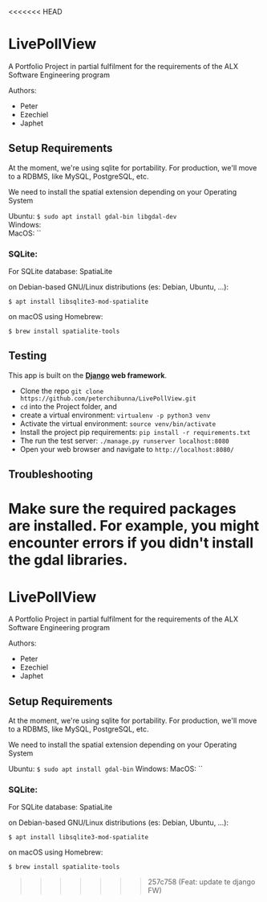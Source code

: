 <<<<<<< HEAD
# LivePollView
A Portfolio Project in partial fulfilment for the requirements of the ALX Software Engineering program

Authors:
- Peter
- Ezechiel
- Japhet


## Setup Requirements
At the moment, we're using sqlite for portability. For production, we'll move to a RDBMS, like
MySQL, PostgreSQL, etc.

We need to install the spatial extension depending on your Operating System

Ubuntu: `$ sudo apt install gdal-bin libgdal-dev`<br>
Windows: <br>
MacOS: ``<br>
### SQLite:
For SQLite database: SpatiaLite

on Debian-based GNU/Linux distributions (es: Debian, Ubuntu, …):

`$ apt install libsqlite3-mod-spatialite`

on macOS using Homebrew:

`$ brew install spatialite-tools`


## Testing
This app is built on the **[Django](htttps://www.djangoproject.com) web framework**.

- Clone the repo `git clone https://github.com/peterchibunna/LivePollView.git`
- `cd` into the Project folder, and
- create a virtual environment: `virtualenv -p python3 venv`
- Activate the virtual environment: `source venv/bin/activate`
- Install the project pip requirements: `pip install -r requirements.txt`
- The run the test server: `./manage.py runserver localhost:8080`
- Open your web browser and navigate to `http://localhost:8080/`

## Troubleshooting

Make sure the required packages are installed. For example, you might encounter errors
if you didn't install the gdal libraries.
=======
# LivePollView
A Portfolio Project in partial fulfilment for the requirements of the ALX Software Engineering program

Authors:
- Peter
- Ezechiel
- Japhet


## Setup Requirements
At the moment, we're using sqlite for portability. For production, we'll move to a RDBMS, like
MySQL, PostgreSQL, etc.

We need to install the spatial extension depending on your Operating System

Ubuntu: `$ sudo apt install gdal-bin`
Windows: 
MacOS: ``
### SQLite:
For SQLite database: SpatiaLite

on Debian-based GNU/Linux distributions (es: Debian, Ubuntu, …):

`$ apt install libsqlite3-mod-spatialite`

on macOS using Homebrew:

`$ brew install spatialite-tools`
>>>>>>> 257c758 (Feat: update te django FW)

